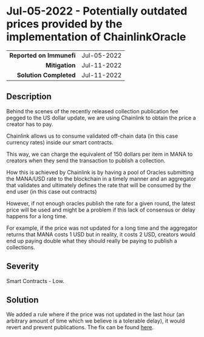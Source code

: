 # Jul-05-2022 - Potentially outdated prices provided by the implementation of ChainlinkOracle

|                          |             |
| -----------------------: | :---------- |
| **Reported on Immunefi** | Jul-05-2022 |
|           **Mitigation** | Jul-11-2022 |
|   **Solution Completed** | Jul-11-2022 |

## Description

Behind the scenes of the recently released collection publication fee pegged to the US dollar update, we are using Chainlink to obtain the price a creator has to pay.

Chainlink allows us to consume validated off-chain data (in this case currency rates) inside our smart contracts.

This way, we can charge the equivalent of 150 dollars per item in MANA to creators when they send the transaction to publish a collection.

How this is achieved by Chainlink is by having a pool of Oracles submitting the MANA/USD rate to the blockchain in a timely manner and an aggregator that validates and ultimately defines the rate that will be consumed by the end user (in this case out contracts)

However, if not enough oracles publish the rate for a given round, the latest price will be used and might be a problem if this lack of consensus or delay happens for a long time.

For example, if the price was not updated for a long time and the aggregator returns that MANA costs 1 USD but in reality, it costs 2 USD, creators would end up paying double what they should really be paying to publish a collections.

## Severity

Smart Contracts - Low.

## Solution

We added a rule where if the price was not updated in the last hour (an arbitrary amount of time which we believe is a tolerable delay), it would revert and prevent publications. The fix can be found [here](https://github.com/decentraland/wearables-contracts/commit/99cb7a0cf4edd1822b50e6440de6ed9dca9c9442).
